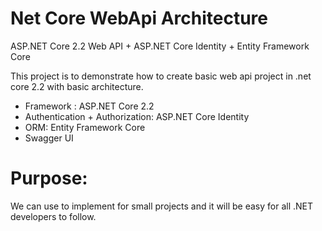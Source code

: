 # Net Core WebApi Architecture
ASP.NET Core 2.2 Web API + ASP.NET Core Identity + Entity Framework Core

This project is to demonstrate how to create basic web api project in .net core 2.2 with basic architecture.
- Framework : ASP.NET Core 2.2
- Authentication + Authorization: ASP.NET Core Identity
- ORM: Entity Framework Core
- Swagger UI

# Purpose:

We can use to implement for small projects and it will be easy for all .NET developers to follow.
